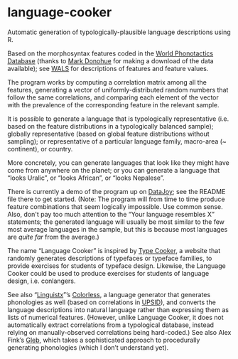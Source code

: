 # language-cooker

Automatic generation of typologically-plausible language descriptions using R.

Based on the morphosyntax features coded in the [World Phonotactics Database](http://phonotactics.anu.edu.au/qtp/?db=wals-latest) (thanks to [Mark Donohue](https://anu-au.academia.edu/MarkDonohue) for making a download of the data available); see [WALS](http://wals.info/chapter) for descriptions of features and feature values.

The program works by computing a correlation matrix among all the features, generating a vector of uniformly-distributed random numbers that follow the same correlations, and comparing each element of the vector with the prevalence of the corresponding feature in the relevant sample.

It is possible to generate a language that is typologically representative (i.e. based on the feature distributions in a typologically balanced sample); globally representative (based on global feature distributions without sampling); or representative of a particular language family, macro-area (~ continent), or country.

More concretely, you can generate languages that look like they might have come from anywhere on the planet; or you can generate a language that “looks Uralic”, or “looks African”, or “looks Nepalese”.

There is currently a demo of the program up on [DataJoy](https://www.getdatajoy.com/project/5766150870b7197577383711); see the README file there to get started. (Note: The program will from time to time produce feature combinations that seem logically impossible. Use common sense. Also, don't pay too much attention to the “Your language resembles X” statements; the generated language will usually be most similar to the few most average languages in the sample, but this is because most languages are _quite far_ from the average.)

The name “Language Cooker” is inspired by [Type Cooker](http://www.typecooker.com), a website that randomly generates descriptions of typefaces or typeface families, to provide exercises for students of typeface design. Likewise, the Language Cooker could be used to produce exercises for students of language design, i.e. conlangers.

See also “[Linguistx](http://linguistx.tumblr.com)”’s [Colorless](http://linguistx.tumblr.com/colorless), a language generator that generates phonologies as well (based on correlations in [UPSID](http://web.phonetik.uni-frankfurt.de/upsid.html)), and converts the language descriptions into natural language rather than expressing them as lists of numerical features. (However, unlike Language Cooker, it does not automatically extract correlations from a typological database, instead relying on manually-observed correlations being hard-coded.) See also Alex Fink’s [Gleb](https://github.com/alexfink/random_language), which takes a sophisticated approach to procedurally generating phonologies (which I don’t understand yet).
